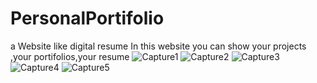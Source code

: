 # PersonalPortifolio
a Website like digital resume
In this website you can show your projects ,your portifolios,your resume 
![Capture1](https://user-images.githubusercontent.com/52568319/164225386-d4ccd28b-92d2-4e94-bc70-c6dc8d33c475.JPG)
![Capture2](https://user-images.githubusercontent.com/52568319/164225399-062f123a-c9ea-4b66-b8d4-2d912e0276cc.JPG)
![Capture3](https://user-images.githubusercontent.com/52568319/164225429-6768cbc2-389e-4c3f-910c-81de3bef6d4e.JPG)
![Capture4](https://user-images.githubusercontent.com/52568319/164225448-869d4114-6311-458e-9b00-d9ecf62b9eec.JPG)
![Capture5](https://user-images.githubusercontent.com/52568319/164225463-2fb6e3b3-732e-4b4b-a240-d7655502a3d8.JPG)



